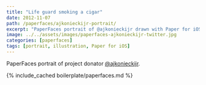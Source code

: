 ```yaml
---
title: "Life guard smoking a cigar"
date: 2012-11-07
path: /paperfaces/ajkonieckijr-portrait/
excerpt: "PaperFaces portrait of @ajkonieckijr drawn with Paper for iOS on an iPad."
image: ../../assets/images/paperfaces-ajkonieckijr-twitter.jpg
categories: [paperfaces]
tags: [portrait, illustration, Paper for iOS]
---
```


PaperFaces portrait of project donator [@ajkonieckijr](https://twitter.com/ajkonieckijr).

{% include_cached boilerplate/paperfaces.md %}
